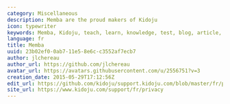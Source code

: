 ```yaml
---
category: Miscellaneous
description: Memba are the proud makers of Kidoju
icon: typewriter
keywords: Memba, Kidoju, teach, learn, knowledge, test, blog, article, documentation, ebook, video, webinar, slide
language: fr
title: Memba
uuid: 23b02ef0-0ab7-11e5-8e6c-c3552af7ecb7
author: jlchereau
author_url: https://github.com/jlchereau
avatar_url: https://avatars.githubusercontent.com/u/2556751?v=3
creation_date: 2015-05-29T17:12:56Z
edit_url: https://github.com/kidoju/support.kidoju.com/blob/master/fr/pages/privacy.md
site_url: https://www.kidoju.com/support/fr/privacy
---
```

